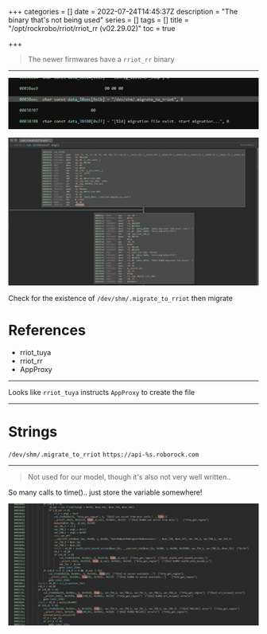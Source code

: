 +++
categories = []
date = 2022-07-24T14:45:37Z
description = "The binary that's not being used"
series = []
tags = []
title = "/opt/rockrobo/rriot/rriot_rr (v02.29.02)"
toc = true

+++
> The newer firmwares have a `rriot_rr` binary

***

![](/uploads/20220724-snipaste_2022-07-25_00-45-55.jpg)

![](/uploads/20220724-snipaste_2022-07-25_00-54-46.jpg)

Check for the existence of `/dev/shm/.migrate_to_rriot` then migrate

# References

* rriot_tuya
* rriot_rr
* AppProxy

***

Looks like `rriot_tuya` instructs `AppProxy` to create the file

***

# Strings

`/dev/shm/.migrate_to_rriot`
`https://api-%s.roborock.com`

***

> Not used for our model, though it's also not very well written..

So many calls to time().. just store the variable somewhere!

**![](/uploads/20220724-snipaste_2022-07-25_00-51-07.jpg)**